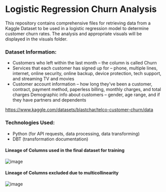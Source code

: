 # Logistic Regression Churn Analysis

This repository contains comprehensive files for retrieving data from a Kaggle Dataset to be used in a logistic regression model to determine customer churn rates. The analysis and appropriate visuals will be displayed in the visuals folder.

### Dataset Information:
- Customers who left within the last month – the column is called Churn
- Services that each customer has signed up for – phone, multiple lines, internet, online security, online backup, device protection, tech support, and streaming TV and movies
- Customer account information – how long they’ve been a customer, contract, payment method, paperless billing, monthly charges, and total charges
Demographic info about customers – gender, age range, and if they have partners and dependents

https://www.kaggle.com/datasets/blastchar/telco-customer-churn/data


### Technologies Used:
- Python (for API requests, data processing, data transforming)
- DBT (transformation documentation)

#### Lineage of Columns used in the final dataset for training 
![image](https://github.com/user-attachments/assets/6bdfce1d-f74f-4465-885d-055a28f4fb2b) 

#### Lineage of Columns excluded due to multicollinearity
![image](https://github.com/user-attachments/assets/05904784-8e0c-46b6-8edf-2db9ec02be14)

